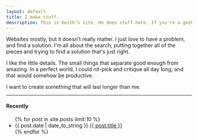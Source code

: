 ```yaml
---
layout: default
title: I make stuff.
description: This is Keith’s site. He does stuff here. If you're a geek, you just might like it. If you're not, save yourself a click and move along.
---
```

Websites mostly, but it doesn't really matter. I just love to have a problem, and find a solution. I'm all about the search; putting together all of the pieces and trying to find a solution that's just right.

I like the little details. The small things that separate good enough from amazing. In a perfect world, I could nit-pick and critique all day long, and that would somehow be productive.

I want to create something that will last longer than me.

***

#### Recently

<ul class="articles">
{% for post in site.posts limit:10 %}
	<li><span class="date">{{ post.date | date_to_string }}</span> <a href="{{ post.url }}">{{ post.title }}</a></li>
{% endfor %}
</ul>
			
